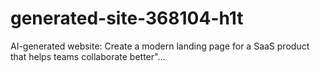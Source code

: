 # generated-site-368104-h1t
AI-generated website: Create a modern landing page for a SaaS product that helps teams collaborate better"...
